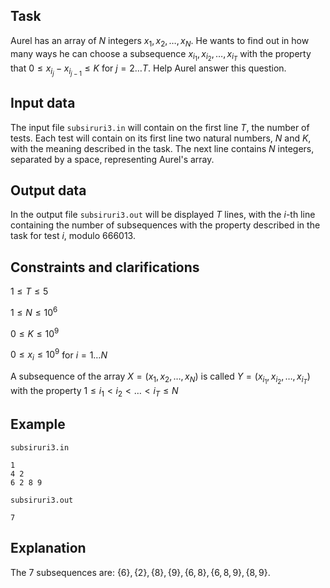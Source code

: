 ## Task

Aurel has an array of $N$ integers $x_1, x_2, \dots, x_N$. He wants to find out in how many ways he can choose a subsequence $x_{i_1}, x_{i_2}, \dots, x_{i_T}$ with the property that $0 \leq x_{i_j} - x_{i_{j-1}} \leq K$ for $j = 2 \dots T$. Help Aurel answer this question.

## Input data

The input file `subsiruri3.in` will contain on the first line $T$, the number of tests. Each test will contain on its first line two natural numbers, $N$ and $K$, with the meaning described in the task. The next line contains $N$ integers, separated by a space, representing Aurel's array.

## Output data

In the output file `subsiruri3.out` will be displayed $T$ lines, with the $i$-th line containing the number of subsequences with the property described in the task for test $i$, modulo $666013$.

## Constraints and clarifications

$1 \leq T \leq 5$

$1 \leq N \leq 10^6$

$0 \leq K \leq 10^9$

$0 \leq x_i \leq 10^9$ for $i = 1 \dots N$

A subsequence of the array $X = (x_1, x_2, \dots, x_N)$ is called $Y = (x_{i_1}, x_{i_2}, \dots, x_{i_T})$ with the property $1 \leq i_1 < i_2 < \dots < i_T \leq N$

## Example

`subsiruri3.in`

```
1
4 2
6 2 8 9
```

`subsiruri3.out`

```
7
```

## Explanation

The $7$ subsequences are: $\{6\}, \{2\}, \{8\}, \{9\}, \{6, 8\}, \{6, 8, 9\}, \{8, 9\}$.
